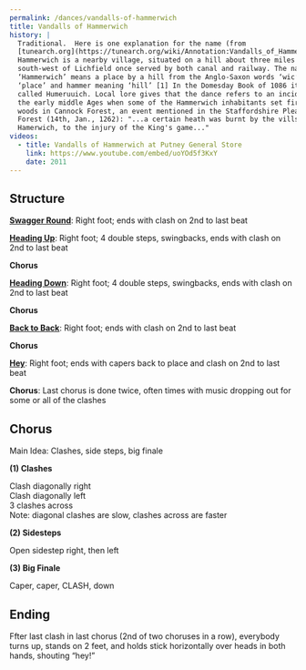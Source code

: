 ```yaml
---
permalink: /dances/vandalls-of-hammerwich
title: Vandalls of Hammerwich
history: |
  Traditional.  Here is one explanation for the name (from
  [tunearch.org](https://tunearch.org/wiki/Annotation:Vandalls_of_Hammerwich_(1))):
  Hammerwich is a nearby village, situated on a hill about three miles
  south-west of Lichfield once served by both canal and railway. The name
  ‘Hammerwich’ means a place by a hill from the Anglo-Saxon words ‘wic’ meaning
  ‘place’ and hammer meaning ‘hill’ [1] In the Domesday Book of 1086 it was
  called Humeruuich. Local lore gives that the dance refers to an incident in
  the early middle Ages when some of the Hammerwich inhabitants set fire to
  woods in Cannock Forest, an event mentioned in the Staffordshire Pleas of the
  Forest (14th, Jan., 1262): "...a certain heath was burnt by the vills of
  Hamerwich, to the injury of the King's game..."
videos:
  - title: Vandalls of Hammerwich at Putney General Store
    link: https://www.youtube.com/embed/uoYOd5f3KxY
    date: 2011
---
```


## Structure

**[Swagger Round](/figures#swagger-round)**:
Right foot; ends with clash on 2nd to last beat

**[Heading Up](/figures#heading-up)**:
Right foot; 4 double steps, swingbacks, ends with clash on 2nd to last beat

**Chorus**

**[Heading Down](/figures#heading-down)**:
Right foot; 4 double steps, swingbacks, ends with clash on 2nd to last beat

**Chorus**

**[Back to Back](/figures#back-to-back)**:
Right foot; ends with clash on 2nd to last beat

**Chorus**

**[Hey](/figures#hey)**:
Right foot; ends with capers back to place and clash on 2nd to last beat

**Chorus**:
Last chorus is done twice, often times with music dropping out for some or all of the clashes

## Chorus

Main Idea: Clashes, side steps, big finale

**(1) Clashes**

Clash diagonally right<br>
Clash diagonally left<br>
3 clashes across<br>
Note: diagonal clashes are slow, clashes across are faster

**(2) Sidesteps**

Open sidestep right, then left

**(3) Big Finale**

Caper, caper, CLASH, down


## Ending

Ffter last clash in last chorus (2nd of two choruses in a row), everybody turns up, stands on 2 feet, and holds stick horizontally over heads in both hands, shouting “hey!”

